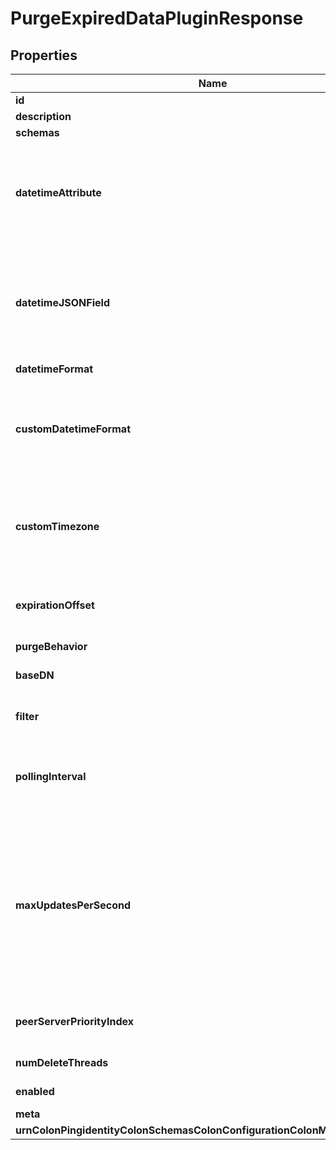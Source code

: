 

# PurgeExpiredDataPluginResponse


## Properties

| Name | Type | Description | Notes |
|------------ | ------------- | ------------- | -------------|
|**id** | **String** | Name of the Plugin |  |
|**description** | **String** | A description for this Plugin |  [optional] |
|**schemas** | **List&lt;EnumpurgeExpiredDataPluginSchemaUrn&gt;** |  |  |
|**datetimeAttribute** | **String** | The LDAP attribute that determines when data should be deleted. This could store the expiration time, or it could store the creation time and the expiration-offset property specifies the duration before data is deleted. |  |
|**datetimeJSONField** | **String** | The top-level JSON field within the configured datetime-attribute that determines when data should be deleted. This could store the expiration time, or it could store the creation time and the expiration-offset property specifies the duration before data is deleted. |  [optional] |
|**datetimeFormat** | **EnumpluginDatetimeFormatProp** |  |  |
|**customDatetimeFormat** | **String** | When the datetime-format property is configured with a value of \&quot;custom\&quot;, this specifies the format (using a string compatible with the java.text.SimpleDateFormat class) that will be used to search for expired data. |  [optional] |
|**customTimezone** | **String** | Specifies the time zone to use when generating a date string using the configured custom-datetime-format value. The provided value must be accepted by java.util.TimeZone.getTimeZone. |  [optional] |
|**expirationOffset** | **String** | The duration to wait after the value specified in datetime-attribute (and optionally datetime-json-field) before purging the data. |  |
|**purgeBehavior** | **EnumpluginPurgeBehaviorProp** |  |  [optional] |
|**baseDN** | **String** | Only entries located within the subtree specified by this base DN are eligible for purging. |  [optional] |
|**filter** | **String** | Only entries that match this LDAP filter will be eligible for having data purged. |  [optional] |
|**pollingInterval** | **String** | This specifies how often the plugin should check for expired data. It also controls the offset of peer servers (see the peer-server-priority-index for more information). |  |
|**maxUpdatesPerSecond** | **Integer** | This setting smooths out the performance impact on the server by throttling the purging to the specified maximum number of updates per second. To avoid a large backlog, this value should be set comfortably above the average rate that expired data is generated. When purge-behavior is set to subtree-delete-entries, then deletion of the entire subtree is considered a single update for the purposes of throttling. |  |
|**peerServerPriorityIndex** | **Integer** | In a replicated environment, this determines the order in which peer servers should attempt to purge data. |  [optional] |
|**numDeleteThreads** | **Integer** | The number of threads used to delete expired entries. |  |
|**enabled** | **Boolean** | Indicates whether the plug-in is enabled for use. |  |
|**meta** | [**MetaMeta**](MetaMeta.md) |  |  [optional] |
|**urnColonPingidentityColonSchemasColonConfigurationColonMessagesColon20** | [**MetaUrnPingidentitySchemasConfigurationMessages20**](MetaUrnPingidentitySchemasConfigurationMessages20.md) |  |  [optional] |



